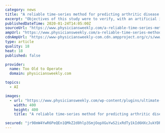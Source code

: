 ```yaml
---
category: news
title: "A reliable time-series method for predicting arthritic disease outcomes: New step from regression toward a nonlinear artificial intelligence method."
excerpt: "Objectives of this study were to verify, with an artificial intelligence-based nonlinear approach, if the estimation of ITS data could be facilitated, in addition to providing a computationally explicit equation. Dataset were from a study of Hawley et al. (2018) in which they evaluated the impact of UK National Institute for Health and Care ..."
publishedDateTime: 2020-01-24T14:05:00Z
sourceUrl: "https://www.physiciansweekly.com/a-reliable-time-series-method-for-predicting-arthritic-disease-outcomes-new-step-from-regression-toward-a-nonlinear-artificial-intelligence-method/"
ampUrl: "https://www.physiciansweekly.com/a-reliable-time-series-method-for-predicting-arthritic-disease-outcomes-new-step-from-regression-toward-a-nonlinear-artificial-intelligence-method/amp/"
cdnAmpUrl: "https://www-physiciansweekly-com.cdn.ampproject.org/c/s/www.physiciansweekly.com/a-reliable-time-series-method-for-predicting-arthritic-disease-outcomes-new-step-from-regression-toward-a-nonlinear-artificial-intelligence-method/amp/"
type: article
quality: 18
heat: 18
published: false

provider:
  name: Too Old to Operate
  domain: physiciansweekly.com

topics:
  - AI

images:
  - url: "https://www.physiciansweekly.com/wp-content/plugins/ultimate-member/assets/img/default_avatar.jpg"
    width: 400
    height: 400
    title: "A reliable time-series method for predicting arthritic disease outcomes: New step from regression toward a nonlinear artificial intelligence method."

secured: "jr98mW4YwR6PeQEn1QMkZ2d0hlp3SmjOopXGuYwS2ixRdTy1kId6HXcJukYDRMfPgPHdbgQpsO1en0qGVKS1cmxNwirs2+UgnVLNDSDIkcLkj62cD9zoQdTgLMAnWjQS0dToHpnm3iEVP0qzYxlPFAgjgdqZMymFUZnnHNH+NYK3vLBQq8qFHsJod3fdyP9ZSJuFWXqv+lBQHWW0Ayg3oz4DH/bk0WfGhGPQYFXsEOA34eNquZ255a9xbTQdjwnUVPrc/wSjSMzsOli1yB6c+K3E+Cc+K+G3ZHzGc9cIfoR5/PGf9+LwdETRsqYEY6H4;rKLJkU8O6fF9s5PhuIV1vw=="
---
```


